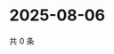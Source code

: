 # 2025-08-06

共 0 条

<!-- BEGIN ZHIHUVIDEO -->
<!-- 最后更新时间 Wed Aug 06 2025 09:01:27 GMT+0800 (China Standard Time) -->

<!-- END ZHIHUVIDEO -->
